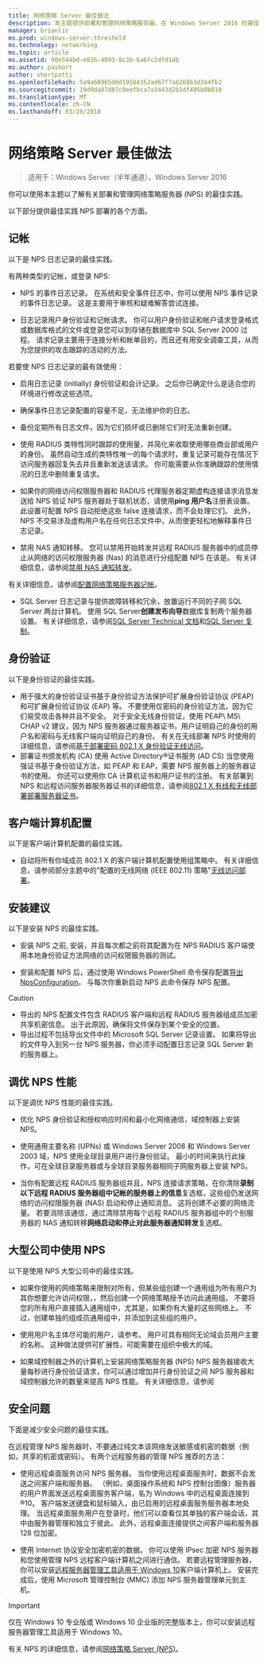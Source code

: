 ```yaml
---
title: 网络策略 Server 最佳做法
description: 本主题提供部署和管理网络策略服务器，在 Windows Server 2016 的最佳的实践。
manager: brianlic
ms.prod: windows-server-threshold
ms.technology: networking
ms.topic: article
ms.assetid: 90e544bd-e826-4093-8c3b-6a6fc2dfd1d6
ms.author: pashort
author: shortpatti
ms.openlocfilehash: 5a9a68965d0d19504352ad67f7ab268b3d344fb2
ms.sourcegitcommit: 19d9da87d87c9eefbca7a3443d2b1df486b0b010
ms.translationtype: MT
ms.contentlocale: zh-CN
ms.lasthandoff: 03/28/2018
---
```

# <a name="network-policy-server-best-practices"></a>网络策略 Server 最佳做法

>适用于：Windows Server（半年通道），Windows Server 2016

你可以使用本主题以了解有关部署和管理网络策略服务器 \(NPS\) 的最佳实践。

以下部分提供最佳实践 NPS 部署的各个方面。

## <a name="accounting"></a>记帐

以下是 NPS 日志记录的最佳实践。

有两种类型的记帐，或登录 NPS:

- NPS 的事件日志记录。 在系统和安全事件日志中，你可以使用 NPS 事件记录的事件日志记录。 这是主要用于审核和疑难解答尝试连接。

- 日志记录用户身份验证和记帐请求。 你可以用户身份验证和帐户请求登录格式或数据库格式的文件或登录您可以到存储在数据库中 SQL Server 2000 过程。 请求记录主要用于连接分析和帐单目的，而且还有用安全调查工具，从而为您提供的攻击跟踪的活动的方法。

若要使 NPS 日志记录的最有效使用：

- 启用日志记录 \(initially\) 身份验证和会计记录。 之后你已确定什么是适合您的环境进行修改这些选项。

- 确保事件日志记录配置的容量不足，无法维护你的日志。

- 备份定期所有日志文件，因为它们损坏或已删除它们时无法重新创建。

- 使用 RADIUS 类特性同时跟踪的使用量，并简化来收取使用哪些商业部或用户的身份。 虽然自动生成的类特性唯一的每个请求时，重复记录可能存在情况下访问服务器回复失去并且重新发送该请求。 你可能需要从你准确跟踪的使用情况的日志中删除重复请求。

- 如果你的网络访问权限服务器和 RADIUS 代理服务器定期虚构连接请求消息发送给 NPS 验证 NPS 服务器处于联机状态，请使用**ping 用户名**注册表设置。 此设置可配置 NPS 自动拒绝这些 false 连接请求，而不会处理它们。 此外，NPS 不交易涉及虚构用户名在任何日志文件中，从而使更轻松地解释事件日志记录。

- 禁用 NAS 通知转移。 您可以禁用开始转发并远程 RADIUS 服务器中的成员停止从网络的访问权限服务器 (Nas) 的消息进行分组配置 NPS 在该是。 有关详细信息，请参阅[禁用 NAS 通知转发](nps-disable-nas-notifications.md)。

有关详细信息，请参阅[配置网络策略服务器记帐](nps-accounting-configure.md)。

- SQL Server 日志记录与提供故障转移和冗余，放置运行不同的子网 SQL Server 两台计算机。 使用 SQL Server**创建发布向导**数据库复制两个服务器设置。 有关详细信息，请参阅[SQL Server Technical 文档](https://msdn.microsoft.com/library/ms130214.aspx)和[SQL Server 复制](https://msdn.microsoft.com/library/ms151198.aspx)。

## <a name="authentication"></a>身份验证

以下是身份验证的最佳实践。

- 用于强大的身份验证证书基于身份验证方法保护可扩展身份验证协议 \(PEAP\) 和可扩展身份验证协议 \(EAP\) 等。 不要使用仅密码的身份验证方法，因为它们易受攻击各种并且不安全。 对于安全无线身份验证，使用 PEAP\ MS\ CHAP v2 建议，因为 NPS 服务器通过服务器证书，用户证明自己的身份的用户名和密码与无线客户端向证明自己的身份。  有关在无线部署 NPS 时使用的详细信息，请参阅[基于部署密码 802.1 X 身份验证无线访问](https://technet.microsoft.com/windows-server-docs/networking/core-network-guide/cncg/wireless/a-deploy-8021x-wireless-access)。
- 部署证书颁发机构 \(CA\) 使用 Active Directory&reg;证书服务 \(AD CS\) 当您使用强证书基于身份验证方法，如 PEAP 和 EAP，需要 NPS 服务器上的服务器证书的使用。 你还可以使用你 CA 计算机证书和用户证书的注册。 有关部署到 NPS 和远程访问服务器服务器证书的详细信息，请参阅[802.1 X 有线和无线部署部署服务器证书](https://technet.microsoft.com/windows-server-docs/networking/core-network-guide/cncg/server-certs/deploy-server-certificates-for-802.1x-wired-and-wireless-deployments)。

## <a name="client-computer-configuration"></a>客户端计算机配置

以下是客户端计算机配置的最佳实践。

- 自动将所有你域成员 802.1 X 的客户端计算机配置使用组策略中。 有关详细信息，请参阅部分主题中的"配置的无线网络 (IEEE 802.11) 策略"[无线访问部署](https://technet.microsoft.com/windows-server-docs/networking/core-network-guide/cncg/wireless/e-wireless-access-deployment#bkmk_policies)。

## <a name="installation-suggestions"></a>安装建议

以下是安装 NPS 的最佳实践。

- 安装 NPS 之前, 安装，并且每次都之前将其配置为在 NPS RADIUS 客户端使用本地身份验证方法网络的访问权限服务器的测试。

- 安装和配置 NPS 后，通过使用 Windows PowerShell 命令保存配置[导出 NpsConfiguration](https://technet.microsoft.com/en-us/library/jj872749.aspx)。 与每次你重新启动 NPS 此命令保存 NPS 配置。

>[!CAUTION]
>- 导出的 NPS 配置文件包含 RADIUS 客户端和远程 RADIUS 服务器组成员加密共享机密信息。 出于此原因，确保将文件保存到某个安全的位置。
>- 导出过程不包括导出文件中的 Microsoft SQL Server 记录设置。 如果将导出的文件导入到另一台 NPS 服务器，你必须手动配置日志记录 SQL Server 新的服务器上。

## <a name="performance-tuning-nps"></a>调优 NPS 性能

以下是调优 NPS 性能的最佳实践。

- 优化 NPS 身份验证和授权响应时间和最小化网络通信，域控制器上安装 NPS。

- 使用通用主要名称 \(UPNs\) 或 Windows Server 2008 和 Windows Server 2003 域，NPS 使用全球目录用户进行身份验证。 最小的时间来执行此操作，可在全球目录服务器或与全球目录服务器相同子网服务器上安装 NPS。

- 当你有配置远程 RADIUS 服务器组并且，NPS 连接请求策略，在你清除**录制以下远程 RADIUS 服务器组中记帐的服务器上的信息**复选框，这些组仍发送网络的访问权限服务器 \(NAS\) 启动和停止通知消息。 这将创建不必要的网络流量。 若要消除该通信，通过清除禁用每个远程 RADIUS 服务器组中的个别服务器的 NAS 通知转移**网络启动和停止对此服务器通知转发**复选框。

## <a name="using-nps-in-large-organizations"></a>大型公司中使用 NPS

以下是使用 NPS 大型公司中的最佳实践。

- 如果你使用的网络策略来限制对所有，但某些组创建一个通用组为所有用户为其你想要允许访问权限，，然后创建一个网络策略授予访问此通用组。 不要将您的所有用户直接插入通用组中，尤其是，如果你有大量的这些网络上。 不过，创建单独的组成员通用组中，并添加到这些组的用户。

- 使用用户名主体尽可能的用户，请参考。 用户可具有相同无论域会员用户主要的名称。 这种做法提供可扩展性，可能需要在组织中极大的域。

- 如果域控制器之外的计算机上安装网络策略服务器 \(NPS\) NPS 服务器接收大量每秒进行身份验证请求，你可以通过增加并行身份验证之间 NPS 服务器和域控制器允许的数量来提高 NPS 性能。 有关详细信息，请参阅 

## <a name="security-issues"></a>安全问题

下面是减少安全问题的最佳实践。

在远程管理 NPS 服务器时，不要通过纯文本该网络发送敏感或机密的数据（例如，共享的机密或密码）。 有两个远程服务器的管理 NPS 推荐的方法：

- 使用远程桌面服务访问 NPS 服务器。 当你使用远程桌面服务时，数据不会发送之间客户端和服务器。 （例如，桌面操作系统和 NPS 控制台图像）服务器的用户界面发送远程桌面服务客户端，名为 Windows 中的远程桌面连接到&reg;10。 客户端发送键盘和鼠标输入，由已启用的远程桌面服务服务器本地处理。 当远程桌面服务用户在登录时，他们可以查看仅其单独的客户端会话，其中由服务器管理和独立于彼此。 此外，远程桌面连接提供之间客户端和服务器 128 位加密。

- 使用 Internet 协议安全加密机密的数据。 你可以使用 IPsec 加密 NPS 服务器和您使用管理 NPS 远程客户端计算机之间进行通信。 若要远程管理服务器，你可以安装[远程服务器管理工具适用于 Windows 10](https://www.microsoft.com/download/details.aspx?id=45520)客户端计算机上。 安装完成后，使用 Microsoft 管理控制台 (MMC) 添加 NPS 服务器管理单元到主机。

>[!IMPORTANT]
>仅在 Windows 10 专业版或 Windows 10 企业版的完整版本上，你可以安装远程服务器管理工具适用于 Windows 10。

有关 NPS 的详细信息，请参阅[网络策略 Server (NPS)](nps-top.md)。


